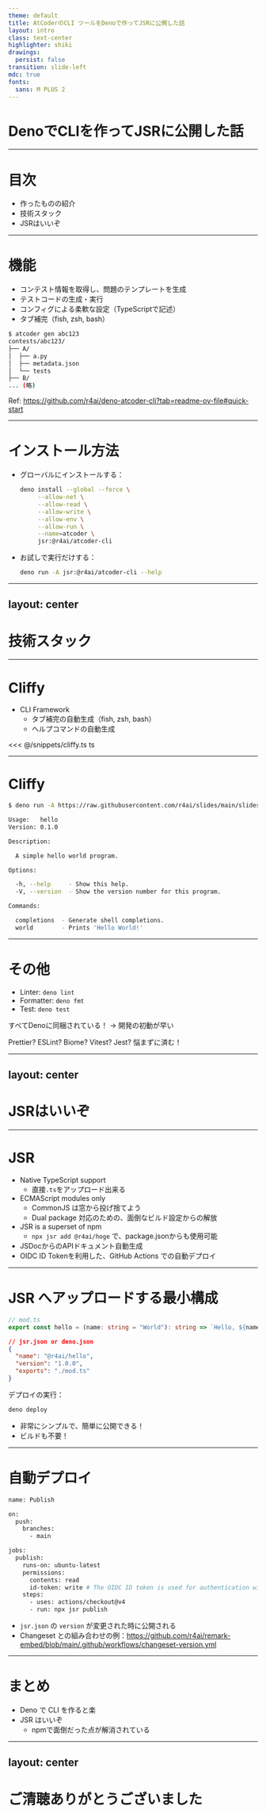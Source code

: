 ```yaml
---
theme: default
title: AtCoderのCLI ツールをDenoで作ってJSRに公開した話
layout: intro
class: text-center
highlighter: shiki
drawings:
  persist: false
transition: slide-left
mdc: true
fonts:
  sans: M PLUS 2
---
```


# DenoでCLIを作ってJSRに公開した話

---

# 目次

- 作ったものの紹介
- 技術スタック
- JSRはいいぞ

---

# 機能

- コンテスト情報を取得し、問題のテンプレートを生成
- テストコードの生成・実行
- コンフィグによる柔軟な設定（TypeScriptで記述）
- タブ補完（fish, zsh, bash）

```sh
$ atcoder gen abc123
contests/abc123/
├── A/
│  ├── a.py
│  ├── metadata.json
│  └── tests
├── B/
... (略)
```

Ref: <https://github.com/r4ai/deno-atcoder-cli?tab=readme-ov-file#quick-start>

---

# インストール方法

- グローバルにインストールする：

  ```sh
  deno install --global --force \
       --allow-net \
       --allow-read \
       --allow-write \
       --allow-env \
       --allow-run \
       --name=atcoder \
       jsr:@r4ai/atcoder-cli
  ```

- お試しで実行だけする：

  ```sh
  deno run -A jsr:@r4ai/atcoder-cli --help
  ```

---
layout: center
---

# 技術スタック

---

# Cliffy

- CLI Framework
  - タブ補完の自動生成（fish, zsh, bash）
  - ヘルプコマンドの自動生成

<<< @/snippets/cliffy.ts ts

---

# Cliffy

```sh
$ deno run -A https://raw.githubusercontent.com/r4ai/slides/main/slides/deno-atcoder-cli/snippets/cliffy.ts --help

Usage:   hello
Version: 0.1.0

Description:

  A simple hello world program.

Options:

  -h, --help     - Show this help.
  -V, --version  - Show the version number for this program.

Commands:

  completions  - Generate shell completions.
  world        - Prints 'Hello World!'
```

---

# その他

- Linter: `deno lint`
- Formatter: `deno fmt`
- Test: `deno test`

すべてDenoに同梱されている！ -> 開発の初動が早い

Prettier? ESLint? Biome? Vitest? Jest? 悩まずに済む！

---
layout: center
---

# JSRはいいぞ

---

# JSR

- Native TypeScript support
  - 直接`.ts`をアップロード出来る
- ECMAScript modules only
  - CommonJS は窓から投げ捨てよう
  - Dual package 対応のための、面倒なビルド設定からの解放
- JSR is a superset of npm
  - `npx jsr add @r4ai/hoge` で、package.jsonからも使用可能
- JSDocからのAPIドキュメント自動生成
- OIDC ID Tokenを利用した、GitHub Actions での自動デプロイ

---

# JSR へアップロードする最小構成

```ts
// mod.ts
export const hello = (name: string = "World"): string => `Hello, ${name}!`;
```

```json
// jsr.json or deno.json
{
  "name": "@r4ai/hello",
  "version": "1.0.0",
  "exports": "./mod.ts"
}
```

デプロイの実行：

```sh
deno deploy
```

- 非常にシンプルで、簡単に公開できる！
- ビルドも不要！

---

# 自動デプロイ

```sh
name: Publish

on:
  push:
    branches:
      - main

jobs:
  publish:
    runs-on: ubuntu-latest
    permissions:
      contents: read
      id-token: write # The OIDC ID token is used for authentication with JSR.    
    steps:
      - uses: actions/checkout@v4
      - run: npx jsr publish
```

- `jsr.json` の `version` が変更された時に公開される
- Changeset との組み合わせの例：<https://github.com/r4ai/remark-embed/blob/main/.github/workflows/changeset-version.yml>

---

# まとめ

- Deno で CLI を作ると楽
- JSR はいいぞ
  - npmで面倒だった点が解消されている

---
layout: center
---

# ご清聴ありがとうございました
